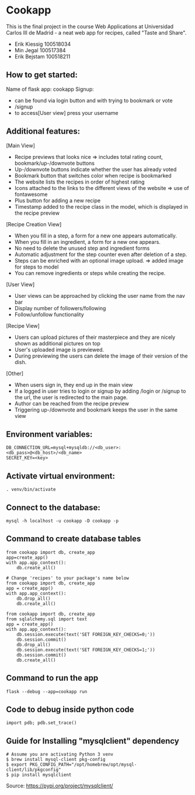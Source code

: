 # Cookapp
This is the final project in the course Web Applications at Universidad Carlos III de Madrid - a neat web app for recipes, called "Taste and Share".

- Erik Kiessig 100518034
- Min Jegal 100517384
- Erik Bejstam 100518211

## How to get started:
Name of flask app: cookapp
Signup: 
- can be found via login button and with trying to bookmark or vote
- /signup
- to access[User view] press your username

## Additional features:

[Main View]
- Recipe previews that looks nice => includes total rating count, bookmark/up-/downvote buttons
- Up-/downvote buttons indicate whether the user has already voted
- Bookmark button that switches color when recipe is bookmarked
- The website lists the recipes in order of highest rating
- Icons attached to the links to the different views of the website => use of fontawesome
- Plus button for adding a new recipe
- Timestamp added to the recipe class in the model, which is displayed in the recipe preview

[Recipe Creation View]
- When you fill in a step, a form for a new one appears automatically. 
- When you fill in an ingredient, a form for a new one appears.
- No need to delete the unused step and ingredient forms
- Automatic adjustment for the step counter even after deletion of a step.
- Steps can be enriched with an optional image upload. => added image for steps to model
- You can remove ingredients or steps while creating the recipe.

[User View]
- User views can be approached by clicking the user name from the nav bar
- Display number of followers/following
- Follow/unfollow functionality

[Recipe View]
- Users can upload pictures of their masterpiece and they are nicely shown as additional pictures on top
- User's uploaded image is previewed.
- During previewing the users can delete the image of their version of the dish.

[Other]
- When users sign in, they end up in the main view
- If a logged in user tries to login or signup by adding /login or /signup to the url, the user is redirected to the main page.
- Author can be reached from the recipe preview
- Triggering up-/downvote and bookmark keeps the user in the same view

## Environment variables:
```
DB_CONNECTION_URL=mysql+mysqldb://<db_user>:<db_pass>@<db_host>/<db_name>
SECRET_KEY=<key>
```

## Activate virtual environment:
```. venv/bin/activate```

## Connect to the database:
```mysql -h localhost -u cookapp -D cookapp -p```

## Command to create database tables
```
from cookapp import db, create_app 
app=create_app()
with app.app_context():
    db.create_all()
```
```
# Change 'recipes' to your package's name below
from cookapp import db, create_app
app = create_app()
with app.app_context():
    db.drop_all()
    db.create_all()
```

```
from cookapp import db, create_app
from sqlalchemy.sql import text
app = create_app()
with app.app_context():
    db.session.execute(text('SET FOREIGN_KEY_CHECKS=0;'))
    db.session.commit()
    db.drop_all()
    db.session.execute(text('SET FOREIGN_KEY_CHECKS=1;'))
    db.session.commit()
    db.create_all()
```

## Command to run the app
```flask --debug --app=cookapp run```

## Code to debug inside python code
```import pdb; pdb.set_trace()```

## Guide for Installing "mysqlclient" dependency
```
# Assume you are activating Python 3 venv
$ brew install mysql-client pkg-config
$ export PKG_CONFIG_PATH="/opt/homebrew/opt/mysql-client/lib/pkgconfig"
$ pip install mysqlclient
```
Source: https://pypi.org/project/mysqlclient/
